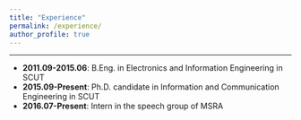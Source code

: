 ```yaml
---
title: "Experience"
permalink: /experience/
author_profile: true
---
```


------
  * **2011.09-2015.06**: B.Eng. in Electronics and Information Engineering in SCUT
  * **2015.09-Present**: Ph.D. candidate in Information and Communication Engineering in SCUT
  * **2016.07-Present**: Intern in the speech group of MSRA
